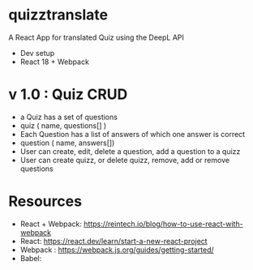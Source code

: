 # quizztranslate
A React App for translated Quiz using the DeepL API
- Dev setup
- React 18 + Webpack
# v 1.0 : Quiz CRUD
 - a Quiz has a set of questions
 - quiz ( name, questions[] )
 - Each Question has a list of answers of which one answer is correct
 - question ( name, answers[])
 - User can create, edit, delete a question, add a question to a quizz
 - User can create quizz, or delete quizz, remove, add or remove questions

# Resources
- React + Webpack: https://reintech.io/blog/how-to-use-react-with-webpack
- React: https://react.dev/learn/start-a-new-react-project
- Webpack : https://webpack.js.org/guides/getting-started/
- Babel:


